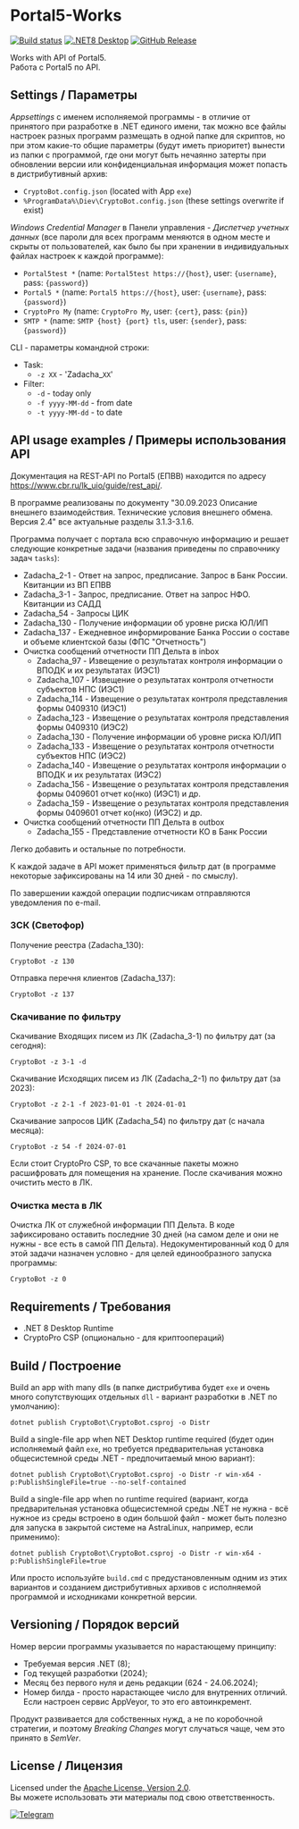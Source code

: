 # Portal5-Works

[![Build status](https://ci.appveyor.com/api/projects/status/25pytmgy12ey90ak?svg=true)](https://ci.appveyor.com/project/diev/portal5-works)
[![.NET8 Desktop](https://github.com/diev/Portal5-Works/actions/workflows/dotnet8-desktop.yml/badge.svg)](https://github.com/diev/Portal5-Works/actions/workflows/dotnet8-desktop.yml)
[![GitHub Release](https://img.shields.io/github/release/diev/Portal5-Works.svg)](https://github.com/diev/Portal5-Works/releases/latest)

Works with API of Portal5.  
Работа с Portal5 по API.

## Settings / Параметры

*Appsettings* с именем исполняемой программы - в отличие от принятого при
разработке в .NET единого имени, так можно все файлы настроек разных
программ размещать в одной папке для скриптов, но при этом какие-то общие
параметры (будут иметь приоритет) вынести из папки с программой, где они
могут быть нечаянно затерты при обновлении версии или конфиденциальная
информация может попасть в дистрибутивный архив:

- `CryptoBot.config.json` (located with App `exe`)
- `%ProgramData%\Diev\CryptoBot.config.json` (these settings overwrite if exist)

*Windows Credential Manager* в Панели управления - *Диспетчер учетных данных*
(все пароли для всех программ меняются в одном месте и скрыты от
пользователей, как было бы при хранении в индивидуальных файлах настроек
к каждой программе):

- `Portal5test *` (name: `Portal5test https://{host}`, user: `{username}`, pass: `{password}`)
- `Portal5 *` (name: `Portal5 https://{host}`, user: `{username}`, pass: `{password}`)
- `CryptoPro My` (name: `CryptoPro My`, user: `{cert}`, pass: `{pin}`)
- `SMTP *` (name: `SMTP {host} {port} tls`, user: `{sender}`, pass: `{password}`)

CLI - параметры командной строки:

- Task:
  - `-z XX` - 'Zadacha_`XX`'
- Filter:
  - `-d` - today only
  - `-f yyyy-MM-dd` - from date
  - `-t yyyy-MM-dd` - to date

## API usage examples / Примеры использования API

Документация на REST-API по Portal5 (ЕПВВ) находится по адресу
<https://www.cbr.ru/lk_uio/guide/rest_api/>.

В программе реализованы по документу "30.09.2023 Описание внешнего
взаимодействия. Технические условия внешнего обмена. Версия 2.4"
все актуальные разделы 3.1.3-3.1.6.

Программа получает с портала всю справочную информацию и решает следующие
конкретные задачи (названия приведены по справочнику задач `tasks`):

- Zadacha_2-1 - Ответ на запрос, предписание. Запрос в Банк России. Квитанции из ВП ЕПВВ
- Zadacha_3-1 - Запрос, предписание. Ответ на запрос НФО. Квитанции из САДД
- Zadacha_54 - Запросы ЦИК
- Zadacha_130 - Получение информации об уровне риска ЮЛ/ИП
- Zadacha_137 - Ежедневное информирование Банка России о составе и объеме клиентской базы (ФПС "Отчетность")
- Очистка сообщений отчетности ПП Дельта в inbox
  - Zadacha_97  - Извещение о результатах контроля информации о ВПОДК и их результатах (ИЭС1)
  - Zadacha_107 - Извещение о результатах контроля отчетности субъектов НПС (ИЭС1)
  - Zadacha_114 - Извещение о результатах контроля представления формы 0409310 (ИЭС1)
  - Zadacha_123 - Извещение о результатах контроля представления формы 0409310 (ИЭС2)
  - Zadacha_130 - Получение информации об уровне риска ЮЛ/ИП
  - Zadacha_133 - Извещение о результатах контроля отчетности субъектов НПС (ИЭС2)
  - Zadacha_140 - Извещение о результатах контроля информации о ВПОДК и их результатах (ИЭС2)
  - Zadacha_156 - Извещение о результатах контроля представления формы 0409601 отчет ко(нко) (ИЭС1) и др.
  - Zadacha_159 - Извещение о результатах контроля представления формы 0409601 отчет ко(нко) (ИЭС2) и др.
- Очистка сообщений отчетности ПП Дельта в outbox
  - Zadacha_155 - Представление отчетности КО в Банк России

Легко добавить и остальные по потребности.

К каждой задаче в API может применяться фильтр дат
(в программе некоторые зафиксированы на 14 или 30 дней - по смыслу).

По завершении каждой операции подписчикам отправляются уведомления по
e-mail.

### ЗСК (Светофор)

Получение реестра (Zadacha_130): 

    CryptoBot -z 130

Отправка перечня клиентов (Zadacha_137):

    CryptoBot -z 137

### Скачивание по фильтру

Скачивание Входящих писем из ЛК (Zadacha_3-1) по фильтру дат (за сегодня):

    CryptoBot -z 3-1 -d

Скачивание Исходящих писем из ЛК (Zadacha_2-1) по фильтру дат (за 2023):

    CryptoBot -z 2-1 -f 2023-01-01 -t 2024-01-01

Скачивание запросов ЦИК (Zadacha_54) по фильтру дат (с начала месяца):

    CryptoBot -z 54 -f 2024-07-01

Если стоит CryptoPro CSP, то все скачанные пакеты можно расшифровать для
помещения на хранение. После скачивания можно очистить место в ЛК.

### Очистка места в ЛК

Очистка ЛК от служебной информации ПП Дельта.
В коде зафиксировано оставить последние 30 дней (на самом деле и они не
нужны - все есть в самой ПП Дельта). Недокументированный код 0 для этой
задачи назначен условно - для целей единообразного запуска программы:

    CryptoBot -z 0

## Requirements / Требования

- .NET 8 Desktop Runtime
- CryptoPro CSP (опционально - для криптоопераций)

## Build / Построение

Build an app with many dlls (в папке дистрибутива будет `exe` и очень много
сопутствующих отдельных `dll` - вариант разработки в .NET по умолчанию):

    dotnet publish CryptoBot\CryptoBot.csproj -o Distr

Build a single-file app when NET Desktop runtime required (будет один
исполняемый файл `exe`, но требуется предварительная установка
общесистемной среды .NET - предпочитаемый мною вариант):

    dotnet publish CryptoBot\CryptoBot.csproj -o Distr -r win-x64 -p:PublishSingleFile=true --no-self-contained

Build a single-file app when no runtime required (вариант, когда
предварительная установка общесистемной среды .NET не нужна -
всё нужное из среды встроено в один большой файл - может быть полезно
для запуска в закрытой системе на AstraLinux, например, если применимо):

    dotnet publish CryptoBot\CryptoBot.csproj -o Distr -r win-x64 -p:PublishSingleFile=true

Или просто используйте `build.cmd` с предустановленным одним
из этих вариантов и созданием дистрибутивных архивов с исполняемой
программой и исходниками конкретной версии.

## Versioning / Порядок версий

Номер версии программы указывается по нарастающему принципу:

* Требуемая версия .NET (8);
* Год текущей разработки (2024);
* Месяц без первого нуля и день редакции (624 - 24.06.2024);
* Номер билда - просто нарастающее число для внутренних отличий.
Если настроен сервис AppVeyor, то это его автоинкремент.

Продукт развивается для собственных нужд, а не по коробочной
стратегии, и поэтому *Breaking Changes* могут случаться чаще,
чем это принято в *SemVer*.

## License / Лицензия

Licensed under the [Apache License, Version 2.0](LICENSE).  
Вы можете использовать эти материалы под свою ответственность.

[![Telegram](https://img.shields.io/badge/t.me-dievdo-blue?logo=telegram)](https://t.me/dievdo)
